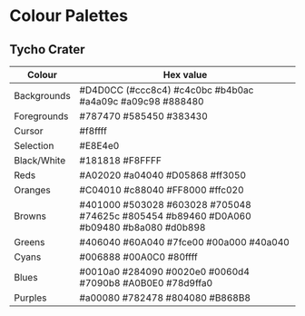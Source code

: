 # Colour Palettes

## Tycho Crater

| Colour    | Hex value |
|-----------|-----------|
|Backgrounds| #D4D0CC (#ccc8c4) #c4c0bc #b4b0ac #a4a09c #a09c98 #888480
|Foregrounds| #787470 #585450 #383430
|Cursor     | #f8ffff
|Selection  | #E8E4e0
|Black/White| #181818 #F8FFFF
|Reds       | #A02020 #a04040 #D05868 #ff3050
|Oranges    | #C04010 #c88040 #FF8000 #ffc020
|Browns     | #401000 #503028 #603028 #705048 #74625c #805454 #b89460 #D0A060 #b09480 #b8a080 #d0b898
|Greens     | #406040 #60A040 #7fce00 #00a000 #40a040
|Cyans      | #006888 #00A0C0 #80ffff
|Blues      | #0010a0 #284090 #0020e0 #0060d4 #7090b8 #A0B0E0 #78d9ffa0
|Purples    | #a00080 #782478 #804080 #B868B8